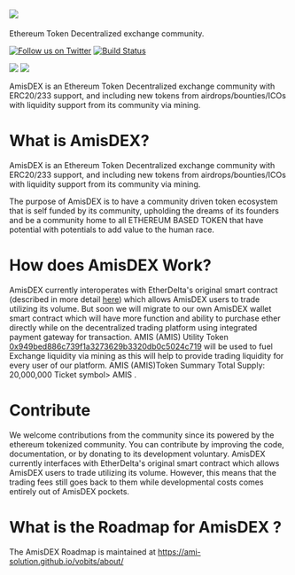 # <img src="https://github.com/amis-erc20/amisdex.github.io/blob/master/images/AMIS-logo.png"/>
Ethereum Token Decentralized exchange community.

[![Follow us on Twitter](https://img.shields.io/badge/follow-Twitter-blue.svg)](https://twitter.com/AMIS_ERC20)
[![Build Status](https://travis-ci.org/voBits/vobits.github.io.svg?branch=master)](https://travis-ci.org/voBits/vobits.github.io)



<a href="https://plasnerd.github.io/PEHTML/" target="blank"><img src="https://img.shields.io/badge/built%20with-PEHTML%20(v2)-295596.svg"></a>
<a href="https://plasnerd.github.io/Framework.js/" target="blank"><img src="https://img.shields.io/badge/built%20in-Framework.js%20(r1)-00A185.svg"></a>

AmisDEX is an Ethereum Token Decentralized exchange community with ERC20/233 support, and including new tokens from airdrops/bounties/ICOs with liquidity support from its community via mining.


# What is AmisDEX?
AmisDEX is an Ethereum Token Decentralized exchange community with ERC20/233 support, and including new tokens from airdrops/bounties/ICOs with liquidity support from its community via mining.


The purpose of AmisDEX is to have a community driven token ecosystem that is self funded by its community, upholding the dreams of its founders and be a community home to all ETHEREUM BASED TOKEN that have potential with potentials to add value to the human race.


# How does AmisDEX Work?
AmisDEX currently interoperates with EtherDelta's original smart contract (described in more detail [here](https://www.reddit.com/r/EtherDelta/comments/6kdiyl/smart_contract_overview/)) which allows AmisDEX users to trade utilizing its volume. But soon we will migrate to our own  AmisDEX wallet smart contract which will  have more function and ability to purchase ether directly while on the decentralized trading platform using integrated payment gateway for transaction.
AMIS (AMIS) Utility Token [0x949bed886c739f1a3273629b3320db0c5024c719](https://etherscan.io/token/0x949bed886c739f1a3273629b3320db0c5024c719) will be used to fuel Exchange liquidity via mining as this will help to provide trading liquidity for every user of our platform.
AMIS (AMIS)Token Summary
Total Supply:	20,000,000 
Ticket symbol> AMIS
.


# Contribute
We welcome contributions from the community since its powered by the ethereum tokenized community. You can contribute by improving the code, documentation, or by donating to its  development voluntary. 
AmisDEX currently interfaces with EtherDelta's original smart contract which allows AmisDEX users to trade utilizing its volume. However, this means that the trading fees still goes back to them while developmental costs comes entirely out of AmisDEX pockets. 
 

# What is the Roadmap for AmisDEX ?
The AmisDEX Roadmap is maintained at https://ami-solution.github.io/vobits/about/
